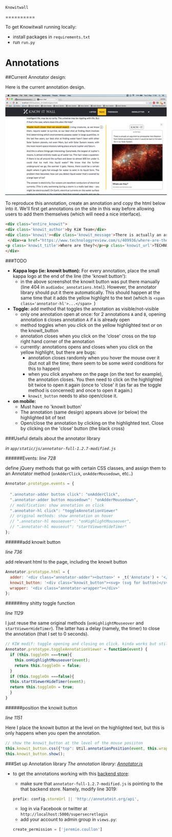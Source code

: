                                                                                                                                                               Knowitwall
==========

To get Knowitwall running locally:

- install packages in `requirements.txt`
- run `run.py`

Annotations
===========

##Current Annotator design:

Here is the current annotation design.

![annotation Design](annotation_design.png)

To reproduce this annotation, create an annotation and copy the html below into it. We'll first get annotations on the site in this way before allowing users to add them themselves (which will need a nice interface).

```html
<div class="entire_knowit">
<div class='knowit_author'>by KiW Team</div>
<div class='knowit'><div class='knowit_message'>There is actually an argument by philosopher Nick Bostrom from Oxford according to which it would be bad to find alien life in our Solar System:
 </div><a href="https://www.technologyreview.com/s/409936/where-are-they/" target='_blank' ><div class='knowit_link'><img src="http://goo.gl/OgZzbP" class='knowit_image'>
<p class='knowit_title'>Where are they?</p><p class='knowit_url'>TECHNOLOGYREVIEW.COM</p></div></a></div>
</div>
```

###TODO

- **Kappa logo (ie: knowit button):** For every annotation, place the small kappa logo at the end of the line (the 'knowit button'):
  - in the above screenshot the knowit button was put there manually (line 404 in `audiodoc_annotations.html`). However, the annotator library should put it there automatically. This should happen at the same time that it adds the yellow highlight to the text (which is `<span class='annotator-hl'>...</span> `)
- **Toggle:** add method that toggles the annotation as visible/not-visible
  - only one annotation open at once: for 2 annotations `A` and `B`, opening annotation `B` closes annotation `A` if `A` is already open
  - method toggles when you click on the yellow highlighted text _or_ on the knowit_button
  - annotation closes when you click on the 'close' cross on the top right hand corner of the annotation
  - currently: annotations opens and closes when you click on the yellow highlight, but there are bugs:
    - annotation closes randomly when you hover the mouse over it (but not all the time; there seem to be some weird conditions for this to happen)
    - when you click anywhere on the page (on the text for example), the annotation closes. You then need to click on the highlighted bit twice to open it again (once to 'close' it (as far as the toggle method is concerned) and once to open it again.)
    - `knowit_button` needs to also open/close it.
- **on mobile:**
  - Must have no 'knowit button'
  - The annotation (same design) appears above (or below) the highlighted bit of text
  - Open/close the annotation by clicking on the highlighted text. Close by clicking on the 'close' button (the black cross)

###Useful details about the annotator library

_in `app/static/js/annotator-full-1.2.7-modified.js`_

######Events:
_line 728_

define jQuery methods that go with certain CSS classes, and assign them to an Annotator method (`onAdderClick`, `onAdderMousedown`, etc..)

```javascript
Annotator.prototype.events = {

  ".annotator-adder button click": "onAdderClick",
  ".annotator-adder button mousedown": "onAdderMousedown",
  // modification: show annotation on click
  ".annotator-hl click": "toggleAnnotationViewer"
  // original methods: show annotation on hover
  // ".annotator-hl mouseover": "onHighlightMouseover",
  // ".annotator-hl mouseout": "startViewerHideTimer"
};
```

######add knowit button

_line 736_

add relevant html to the page, including the knowit button

```javascript
Annotator.prototype.html = {
  adder: '<div class="annotator-adder"><button>' + _t('Annotate') + '</button></div>',
  knowit_button: '<div class="knowit_button"><svg> (svg for button)</svg></div>',
  wrapper: '<div class="annotator-wrapper"></div>'
};
```

######my shitty toggle function

_line 1129_

I just reuse the same original methods (`onHighlightMouseover` and `startViewerHideTimer`). The latter has a delay (namely, the timer) to close the annotation (that I set to 0 seconds).

```javascript
// KIW modif: toggle opening and closing on click. kinda works but still buggy
Annotator.prototype.toggleAnnotationViewer = function(event) {
  if (this.toggleOn ===true){
    this.onHighlightMouseover(event);
    return this.toggleOn = false;
  }
  if (this.toggleOn ===false){
  this.startViewerHideTimer(event);
  return this.toggleOn = true;
  }
}
```

######position the knowit button

_line 1151_

Here I place the knowit button at the level on the highlighted text, but this is only happens when you open the annotation.

```javascript
// show the knowit_button at the level of the mouse posiiton
this.knowit_button.css({"top": Util.annotationPosition(event, this.wrapper[0]).top,"right": "700px"});
this.knowit_button.show();
```

###Set up Annotation library
*The annotation library: [Annotator.js](http://annotatorjs.org/)*

- to get the annotations working with this [backend store](http://annotateit.org/):
  - make sure that `annotator-full-1.2.7-modified.js` is pointing to the that backend store. Namely, modify line 3019:

  ```javascript
  prefix: config.storeUrl || 'http://annotateit.org/api',
  ```
  - log in via Facebook or twitter at `http://localhost:5000/supersecretlogin`
  - add your account to admin group in `views.py`:

  ```python
  create_permission = ['jeremie.coullon']
  ```
